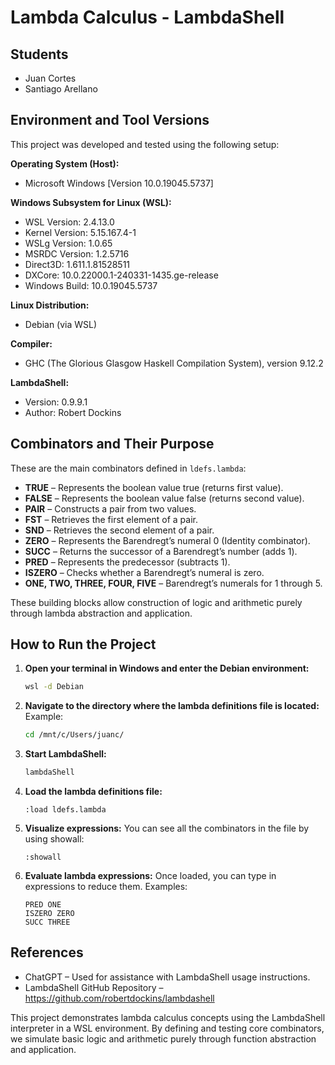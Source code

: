 # Lambda Calculus - LambdaShell

## Students
- Juan Cortes
- Santiago Arellano

## Environment and Tool Versions

This project was developed and tested using the following setup:

**Operating System (Host):**
- Microsoft Windows [Version 10.0.19045.5737]

**Windows Subsystem for Linux (WSL):**
- WSL Version: 2.4.13.0  
- Kernel Version: 5.15.167.4-1  
- WSLg Version: 1.0.65  
- MSRDC Version: 1.2.5716  
- Direct3D: 1.611.1.81528511  
- DXCore: 10.0.22000.1-240331-1435.ge-release  
- Windows Build: 10.0.19045.5737

**Linux Distribution:**
- Debian (via WSL)

**Compiler:**
- GHC (The Glorious Glasgow Haskell Compilation System), version 9.12.2

**LambdaShell:**
- Version: 0.9.9.1  
- Author: Robert Dockins

## Combinators and Their Purpose

These are the main combinators defined in `ldefs.lambda`:

- **TRUE** – Represents the boolean value true (returns first value).
- **FALSE** – Represents the boolean value false (returns second value).
- **PAIR** – Constructs a pair from two values.
- **FST** – Retrieves the first element of a pair.
- **SND** – Retrieves the second element of a pair.
- **ZERO** – Represents the Barendregt’s numeral 0 (Identity combinator).
- **SUCC** – Returns the successor of a Barendregt’s number  (adds 1).
- **PRED** – Represents the predecessor (subtracts 1).
- **ISZERO** – Checks whether a Barendregt’s numeral is zero.
- **ONE, TWO, THREE, FOUR, FIVE** – Barendregt’s numerals for 1 through 5.

These building blocks allow construction of logic and arithmetic purely through lambda abstraction and application.

## How to Run the Project

1. **Open your terminal in Windows and enter the Debian environment:**
   ```bash
   wsl -d Debian
   ```

2. **Navigate to the directory where the lambda definitions file is located:**
   Example:
   ```bash
   cd /mnt/c/Users/juanc/
   ```

3. **Start LambdaShell:**
   ```bash
   lambdaShell
   ```

4. **Load the lambda definitions file:**
   ```lambdashell
   :load ldefs.lambda
   ```
   
5. **Visualize expressions:**
   You can see all the combinators in the file by using showall:
   ```lambdashell
   :showall
   ```
   
6. **Evaluate lambda expressions:**
   Once loaded, you can type in expressions to reduce them. Examples:
   ```lambdashell
   PRED ONE
   ISZERO ZERO
   SUCC THREE
   ```

## References

- ChatGPT – Used for assistance with LambdaShell usage instructions.
- LambdaShell GitHub Repository – https://github.com/robertdockins/lambdashell


This project demonstrates lambda calculus concepts using the LambdaShell interpreter in a WSL environment. By defining and testing core combinators, we simulate basic logic and arithmetic purely through function abstraction and application.
